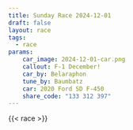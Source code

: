 ```yaml
---
title: Sunday Race 2024-12-01
draft: false
layout: race
tags:
  - race
params:
    car_image: 2024-12-01-car.png
    callout: F-1 December!
    car_by: Belaraphon
    tune_by: Baumbatz
    car: 2020 Ford SD F-450
    share_code: "133 312 397"
---
```


{{< race >}}
